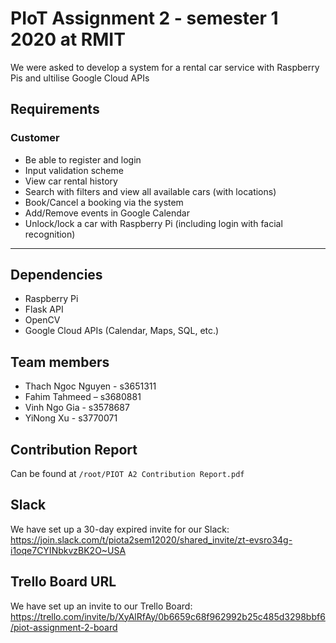 # PIoT Assignment 2 - semester 1 2020 at RMIT

We were asked to develop a system for a rental car service with Raspberry Pis and ultilise Google Cloud APIs

## Requirements

### Customer

- Be able to register and login
- Input validation scheme
- View car rental history
- Search with filters and view all available cars (with locations)
- Book/Cancel a booking via the system
- Add/Remove events in Google Calendar
- Unlock/lock a car with Raspberry Pi (including login with facial recognition)

---

## Dependencies

- Raspberry Pi
- Flask API
- OpenCV
- Google Cloud APIs (Calendar, Maps, SQL, etc.)

## Team members

- Thach Ngoc Nguyen - s3651311
- Fahim Tahmeed – s3680881
- Vinh Ngo Gia - s3578687
- YiNong Xu - s3770071

## Contribution Report

Can be found at `/root/PIOT A2 Contribution Report.pdf`

## Slack

We have set up a 30-day expired invite for our Slack: https://join.slack.com/t/piota2sem12020/shared_invite/zt-evsro34g-i1oqe7CYINbkvzBK2O~USA

## Trello Board URL

We have set up an invite to our Trello Board: https://trello.com/invite/b/XyAlRfAy/0b6659c68f962992b25c485d3298bbf6/piot-assignment-2-board
